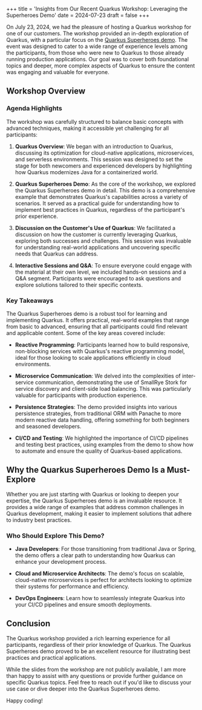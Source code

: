 +++
title = 'Insights from Our Recent Quarkus Workshop: Leveraging the Superheroes Demo'
date = 2024-07-23
draft = false
+++

On July 23, 2024, we had the pleasure of hosting a Quarkus workshop for one of our customers. The workshop provided an in-depth exploration of Quarkus, with a particular focus on the [Quarkus Superheroes demo](https://github.com/quarkusio/quarkus-super-heroes). The event was designed to cater to a wide range of experience levels among the participants, from those who were new to Quarkus to those already running production applications. Our goal was to cover both foundational topics and deeper, more complex aspects of Quarkus to ensure the content was engaging and valuable for everyone.

## Workshop Overview

### Agenda Highlights

The workshop was carefully structured to balance basic concepts with advanced techniques, making it accessible yet challenging for all participants:

1. **Quarkus Overview**: We began with an introduction to Quarkus, discussing its optimization for cloud-native applications, microservices, and serverless environments. This session was designed to set the stage for both newcomers and experienced developers by highlighting how Quarkus modernizes Java for a containerized world.

2. **Quarkus Superheroes Demo**: As the core of the workshop, we explored the Quarkus Superheroes demo in detail. This demo is a comprehensive example that demonstrates Quarkus's capabilities across a variety of scenarios. It served as a practical guide for understanding how to implement best practices in Quarkus, regardless of the participant's prior experience.

3. **Discussion on the Customer's Use of Quarkus**: We facilitated a discussion on how the customer is currently leveraging Quarkus, exploring both successes and challenges. This session was invaluable for understanding real-world applications and uncovering specific needs that Quarkus can address.

4. **Interactive Sessions and Q&A**: To ensure everyone could engage with the material at their own level, we included hands-on sessions and a Q&A segment. Participants were encouraged to ask questions and explore solutions tailored to their specific contexts.

### Key Takeaways

The Quarkus Superheroes demo is a robust tool for learning and implementing Quarkus. It offers practical, real-world examples that range from basic to advanced, ensuring that all participants could find relevant and applicable content. Some of the key areas covered include:

- **Reactive Programming**: Participants learned how to build responsive, non-blocking services with Quarkus's reactive programming model, ideal for those looking to scale applications efficiently in cloud environments.
  
- **Microservice Communication**: We delved into the complexities of inter-service communication, demonstrating the use of SmallRye Stork for service discovery and client-side load balancing. This was particularly valuable for participants with production experience.

- **Persistence Strategies**: The demo provided insights into various persistence strategies, from traditional ORM with Panache to more modern reactive data handling, offering something for both beginners and seasoned developers.

- **CI/CD and Testing**: We highlighted the importance of CI/CD pipelines and testing best practices, using examples from the demo to show how to automate and ensure the quality of Quarkus-based applications.

## Why the Quarkus Superheroes Demo Is a Must-Explore

Whether you are just starting with Quarkus or looking to deepen your expertise, the Quarkus Superheroes demo is an invaluable resource. It provides a wide range of examples that address common challenges in Quarkus development, making it easier to implement solutions that adhere to industry best practices.

### Who Should Explore This Demo?

- **Java Developers**: For those transitioning from traditional Java or Spring, the demo offers a clear path to understanding how Quarkus can enhance your development process.
  
- **Cloud and Microservice Architects**: The demo's focus on scalable, cloud-native microservices is perfect for architects looking to optimize their systems for performance and efficiency.

- **DevOps Engineers**: Learn how to seamlessly integrate Quarkus into your CI/CD pipelines and ensure smooth deployments.

## Conclusion

The Quarkus workshop provided a rich learning experience for all participants, regardless of their prior knowledge of Quarkus. The Quarkus Superheroes demo proved to be an excellent resource for illustrating best practices and practical applications.

While the slides from the workshop are not publicly available, I am more than happy to assist with any questions or provide further guidance on specific Quarkus topics. Feel free to reach out if you'd like to discuss your use case or dive deeper into the Quarkus Superheroes demo.

Happy coding!
